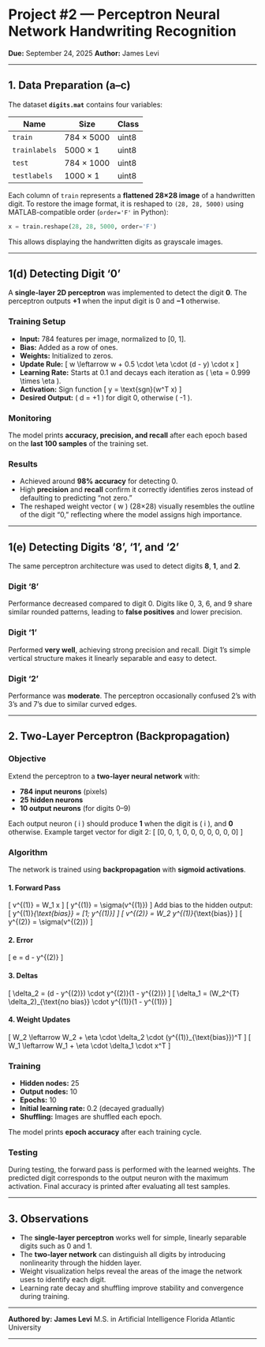 # Project #2 — Perceptron Neural Network Handwriting Recognition

**Due:** September 24, 2025
**Author:** James Levi

---

## 1. Data Preparation (a–c)

The dataset **`digits.mat`** contains four variables:

| Name          | Size       | Class |
| ------------- | ---------- | ----- |
| `train`       | 784 × 5000 | uint8 |
| `trainlabels` | 5000 × 1   | uint8 |
| `test`        | 784 × 1000 | uint8 |
| `testlabels`  | 1000 × 1   | uint8 |

Each column of `train` represents a **flattened 28×28 image** of a handwritten digit.
To restore the image format, it is reshaped to `(28, 28, 5000)` using MATLAB-compatible order (`order='F'` in Python):

```python
x = train.reshape(28, 28, 5000, order='F')
```

This allows displaying the handwritten digits as grayscale images.

---

## 1(d) Detecting Digit ‘0’

A **single-layer 2D perceptron** was implemented to detect the digit **0**.
The perceptron outputs **+1** when the input digit is 0 and **−1** otherwise.

### Training Setup

* **Input:** 784 features per image, normalized to [0, 1].
* **Bias:** Added as a row of ones.
* **Weights:** Initialized to zeros.
* **Update Rule:**
  [
  w \leftarrow w + 0.5 \cdot \eta \cdot (d - y) \cdot x
  ]
* **Learning Rate:** Starts at 0.1 and decays each iteration as ( \eta = 0.999 \times \eta ).
* **Activation:** Sign function
  [
  y = \text{sgn}(w^T x)
  ]
* **Desired Output:**
  ( d = +1 ) for digit 0, otherwise ( -1 ).

### Monitoring

The model prints **accuracy, precision, and recall** after each epoch based on the **last 100 samples** of the training set.

### Results

* Achieved around **98% accuracy** for detecting 0.
* High **precision** and **recall** confirm it correctly identifies zeros instead of defaulting to predicting “not zero.”
* The reshaped weight vector ( w ) (28×28) visually resembles the outline of the digit “0,” reflecting where the model assigns high importance.

---

## 1(e) Detecting Digits ‘8’, ‘1’, and ‘2’

The same perceptron architecture was used to detect digits **8**, **1**, and **2**.

### Digit ‘8’

Performance decreased compared to digit 0.
Digits like 0, 3, 6, and 9 share similar rounded patterns, leading to **false positives** and lower precision.

### Digit ‘1’

Performed **very well**, achieving strong precision and recall.
Digit 1’s simple vertical structure makes it linearly separable and easy to detect.

### Digit ‘2’

Performance was **moderate**.
The perceptron occasionally confused 2’s with 3’s and 7’s due to similar curved edges.

---

## 2. Two-Layer Perceptron (Backpropagation)

### Objective

Extend the perceptron to a **two-layer neural network** with:

* **784 input neurons** (pixels)
* **25 hidden neurons**
* **10 output neurons** (for digits 0–9)

Each output neuron ( i ) should produce **1** when the digit is ( i ), and **0** otherwise.
Example target vector for digit 2:
[
[0, 0, 1, 0, 0, 0, 0, 0, 0, 0]
]

### Algorithm

The network is trained using **backpropagation** with **sigmoid activations**.

#### 1. Forward Pass

[
v^{(1)} = W_1 x
]
[
y^{(1)} = \sigma(v^{(1)})
]
Add bias to the hidden output:
[
y^{(1)}*{\text{bias}} = [1; y^{(1)}]
]
[
v^{(2)} = W_2 y^{(1)}*{\text{bias}}
]
[
y^{(2)} = \sigma(v^{(2)})
]

#### 2. Error

[
e = d - y^{(2)}
]

#### 3. Deltas

[
\delta_2 = (d - y^{(2)}) \cdot y^{(2)}(1 - y^{(2)})
]
[
\delta_1 = (W_2^{T} \delta_2)_{\text{no bias}} \cdot y^{(1)}(1 - y^{(1)})
]

#### 4. Weight Updates

[
W_2 \leftarrow W_2 + \eta \cdot \delta_2 \cdot (y^{(1)}_{\text{bias}})^T
]
[
W_1 \leftarrow W_1 + \eta \cdot \delta_1 \cdot x^T
]

### Training

* **Hidden nodes:** 25
* **Output nodes:** 10
* **Epochs:** 10
* **Initial learning rate:** 0.2 (decayed gradually)
* **Shuffling:** Images are shuffled each epoch.

The model prints **epoch accuracy** after each training cycle.

### Testing

During testing, the forward pass is performed with the learned weights.
The predicted digit corresponds to the output neuron with the maximum activation.
Final accuracy is printed after evaluating all test samples.

---

## 3. Observations

* The **single-layer perceptron** works well for simple, linearly separable digits such as 0 and 1.
* The **two-layer network** can distinguish all digits by introducing nonlinearity through the hidden layer.
* Weight visualization helps reveal the areas of the image the network uses to identify each digit.
* Learning rate decay and shuffling improve stability and convergence during training.

---

**Authored by:**
**James Levi**
M.S. in Artificial Intelligence
Florida Atlantic University

---
